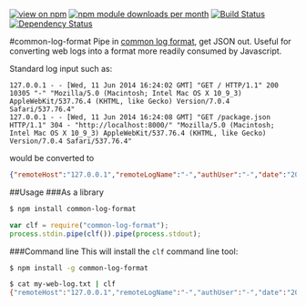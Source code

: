 [![view on npm](http://img.shields.io/npm/v/common-log-format.svg)](https://www.npmjs.org/package/common-log-format)
[![npm module downloads per month](http://img.shields.io/npm/dm/common-log-format.svg)](https://www.npmjs.org/package/common-log-format)
[![Build Status](https://travis-ci.org/75lb/common-log-format.svg?branch=master)](https://travis-ci.org/75lb/common-log-format)
[![Dependency Status](https://david-dm.org/75lb/common-log-format.svg)](https://david-dm.org/75lb/common-log-format)

#common-log-format
Pipe in [common log format](http://en.wikipedia.org/wiki/Common_Log_Format), get JSON out. Useful for converting web logs into a format more readily consumed by Javascript.

Standard log input such as:

```
127.0.0.1 - - [Wed, 11 Jun 2014 16:24:02 GMT] "GET / HTTP/1.1" 200 10305 "-" "Mozilla/5.0 (Macintosh; Intel Mac OS X 10_9_3) AppleWebKit/537.76.4 (KHTML, like Gecko) Version/7.0.4 Safari/537.76.4"
127.0.0.1 - - [Wed, 11 Jun 2014 16:24:08 GMT] "GET /package.json HTTP/1.1" 304 - "http://localhost:8000/" "Mozilla/5.0 (Macintosh; Intel Mac OS X 10_9_3) AppleWebKit/537.76.4 (KHTML, like Gecko) Version/7.0.4 Safari/537.76.4"
```

would be converted to
```json
{"remoteHost":"127.0.0.1","remoteLogName":"-","authUser":"-","date":"2014-06-11T16:24:02.000Z","request":"GET / HTTP/1.1","status":200,"bytes":10305}{"remoteHost":"127.0.0.1","remoteLogName":"-","authUser":"-","date":"2014-06-11T16:24:08.000Z","request":"GET /package.json HTTP/1.1","status":304,"bytes":null}
```

##Usage
###As a library
```sh
$ npm install common-log-format
```

```js
var clf = require("common-log-format");
process.stdin.pipe(clf()).pipe(process.stdout);
```

###Command line
This will install the `clf` command line tool:
```sh
$ npm install -g common-log-format
```

```sh
$ cat my-web-log.txt | clf
{"remoteHost":"127.0.0.1","remoteLogName":"-","authUser":"-","date":"2014-06-11T16:05:26.000Z","request":"GET /package.json HTTP/1.1","status":200,"bytes":733}{"remoteHost":"127.0.0.1","remoteLogName":"-","authUser":"-","date":"2014-06-11T16:05:26.000Z","request":"GET /package.json HTTP/1.1","status":200,"bytes":733}{"remoteHost":"127.0.0.1","remoteLogName":"-","authUser":"-","date":"2014-06-11T16:05:26.000Z","request":"GET /package.json HTTP/1.1","status":200,"bytes":733}{"remoteHost":"127.0.0.1","remoteLogName":"-","authUser":"-","date":"2014-06-11T16:05:27.000Z","request":"GET /package.json HTTP/1.1","status":200,"bytes":733}{"remoteHost":"127.0.0.1","remoteLogName":"-","authUser":"-","date":"2014-06-11T16:05:27.000Z","request":"GET /package.json HTTP/1.1","status":200,"bytes":733}
```
